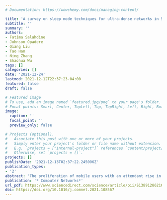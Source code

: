 ```yaml
---
# Documentation: https://wowchemy.com/docs/managing-content/

title: 'A survey on sleep mode techniques for ultra-dense networks in 5G and beyond'
subtitle: ''
summary: ''
authors:
- Fatima Salahdine
- Johnson Opadere
- Qiang Liu
- Tao Han
- Ning Zhang
- Shaohua Wu
tags: []
categories: []
date: '2021-12-24'
lastmod: 2021-12-12T22:37:23-04:00
featured: false
draft: false

# Featured image
# To use, add an image named `featured.jpg/png` to your page's folder.
# Focal points: Smart, Center, TopLeft, Top, TopRight, Left, Right, BottomLeft, Bottom, BottomRight.
image:
  caption: ''
  focal_point: ''
  preview_only: false

# Projects (optional).
#   Associate this post with one or more of your projects.
#   Simply enter your project's folder or file name without extension.
#   E.g. `projects = ["internal-project"]` references `content/project/deep-learning/index.md`.
#   Otherwise, set `projects = []`.
projects: []
publishDate: '2021-12-13T02:37:22.245006Z'
publication_types:
- '2'
abstract: 'The proliferation of mobile users with an attendant rise in energy consumption mainly at the base station has requested new ways of achieving energy efficiency in cellular networks. Many approaches have been proposed to reduce the power consumption at the base stations in response to the contribution of energy cost to the increase of OPEX of the mobile operators and the rise of the carbon footprint on global climate. As a springboard to the application of sleep mode methods in ultra-dense cellular networks, this paper provides a comprehensive survey of the base station sleep mode strategies in heterogeneous mobile networks from perspectives of modeling and algorithm design. Specifically, the sleep mode enabling strategies and sleep wake-up schemes are reviewed. The base station sleep-mode techniques in ultra-dense networks are further discussed as well as the challenges and possible solutions.'
publication: '* Computer Networks*'
url_pdf: https://www.sciencedirect.com/science/article/pii/S1389128621004801
doi: https://doi.org/10.1016/j.comnet.2021.108567
---
```


